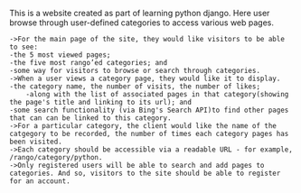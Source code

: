 This is a website created as part of learning  python django. Here user browse through user-defined categories to access various web pages. 

    ->For the main page of the site, they would like visitors to be able to see:
	-the 5 most viewed pages;
	-the five most rango’ed categories; and
	-some way for visitors to browse or search through categories.
    ->When a user views a category page, they would like it to display.
  	-the category name, the number of visits, the number of likes;
    	-along with the list of associated pages in that category(showing the page's title and linking to its url); and
	-some search functionality (via Bing's Search API)to find other pages that can can be linked to this category.
    ->For a particular category, the client would like the name of the catgegory to be recorded, the number of times each category pages has been visited.
    ->Each category should be accessible via a readable URL - for example, /rango/category/python.
    ->Only registered users will be able to search and add pages to categories. And so, visitors to the site should be able to register for an account.

